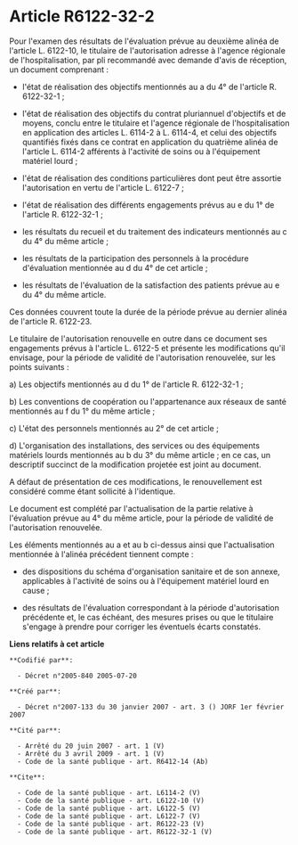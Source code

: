 # Article R6122-32-2

Pour l'examen des résultats de l'évaluation prévue au deuxième alinéa de l'article L. 6122-10, le titulaire de l'autorisation
adresse à l'agence régionale de l'hospitalisation, par pli recommandé avec demande d'avis de réception, un document
comprenant :

- l'état de réalisation des objectifs mentionnés au a du 4° de l'article R. 6122-32-1 ;

- l'état de réalisation des objectifs du contrat pluriannuel d'objectifs et de moyens, conclu entre le titulaire et l'agence
régionale de l'hospitalisation en application des articles L. 6114-2 à L. 6114-4, et celui des objectifs quantifiés fixés
dans ce contrat en application du quatrième alinéa de l'article L. 6114-2 afférents à l'activité de soins ou à l'équipement
matériel lourd ;

- l'état de réalisation des conditions particulières dont peut être assortie l'autorisation en vertu de l'article L. 6122-7 ;

- l'état de réalisation des différents engagements prévus au e du 1° de l'article R. 6122-32-1 ;

- les résultats du recueil et du traitement des indicateurs mentionnés au c du 4° du même article ;

- les résultats de la participation des personnels à la procédure d'évaluation mentionnée au d du 4° de cet article ;

- les résultats de l'évaluation de la satisfaction des patients prévue au e du 4° du même article. 

Ces données couvrent toute la durée de la période prévue au dernier alinéa de l'article R. 6122-23. 

Le titulaire de l'autorisation renouvelle en outre dans ce document ses engagements prévus à l'article L. 6122-5 et présente
les modifications qu'il envisage, pour la période de validité de l'autorisation renouvelée, sur les points suivants : 

a) Les objectifs mentionnés au d du 1° de l'article R. 6122-32-1 ; 

b) Les conventions de coopération ou l'appartenance aux réseaux de santé mentionnés au f du 1° du même article ; 

c) L'état des personnels mentionnés au 2° de cet article ; 

d) L'organisation des installations, des services ou des équipements matériels lourds mentionnés au b du 3° du même article ;
en ce cas, un descriptif succinct de la modification projetée est joint au document.

A défaut de présentation de ces modifications, le renouvellement est considéré comme étant sollicité à l'identique. 

Le document est complété par l'actualisation de la partie relative à l'évaluation prévue au 4° du même article, pour la
période de validité de l'autorisation renouvelée. 

Les éléments mentionnés au a et au b ci-dessus ainsi que l'actualisation mentionnée à l'alinéa précédent tiennent compte :

- des dispositions du schéma d'organisation sanitaire et de son annexe, applicables à l'activité de soins ou à l'équipement
matériel lourd en cause ;

- des résultats de l'évaluation correspondant à la période d'autorisation précédente et, le cas échéant, des mesures prises
ou que le titulaire s'engage à prendre pour corriger les éventuels écarts constatés.

**Liens relatifs à cet article**

	**Codifié par**:

	  - Décret n°2005-840 2005-07-20

	**Créé par**:

	  - Décret n°2007-133 du 30 janvier 2007 - art. 3 () JORF 1er février 2007

	**Cité par**:

	  - Arrêté du 20 juin 2007 - art. 1 (V)
	  - Arrêté du 3 avril 2009 - art. 1 (V)
	  - Code de la santé publique - art. R6412-14 (Ab)

	**Cite**:

	  - Code de la santé publique - art. L6114-2 (V)
	  - Code de la santé publique - art. L6122-10 (V)
	  - Code de la santé publique - art. L6122-5 (V)
	  - Code de la santé publique - art. L6122-7 (V)
	  - Code de la santé publique - art. R6122-23 (V)
	  - Code de la santé publique - art. R6122-32-1 (V)
